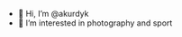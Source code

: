 - 👋 Hi, I’m @akurdyk
- 👀 I’m interested in photography and sport

<!---
akurdyk/akurdyk is a ✨ special ✨ repository because its `README.md` (this file) appears on your GitHub profile.
You can click the Preview link to take a look at your changes.
--->
